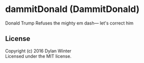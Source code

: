 # dammitDonald (DammitDonald)

Donald Trump Refuses the mighty em dash— let's correct him

## License
Copyright (c) 2016 Dylan Winter  
Licensed under the MIT license.
